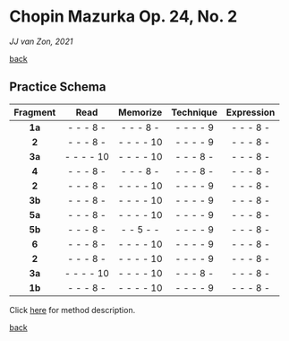 Chopin Mazurka Op. 24, No. 2
============================

*JJ van Zon, 2021*

[back](./)

Practice Schema
---------------

| Fragment |   Read    | Memorize  | Technique |Expression |
|:--------:|:---------:|:---------:|:---------:|:---------:|
| __1a__   | - - - 8 - | - - - 8 - | - - - - 9 | - - - 8 - |
| __2__    | - - - 8 - | - - - - 10| - - - - 9 | - - - 8 - |
| __3a__   | - - - - 10| - - - - 10| - - - 8 - | - - - 8 - |
| __4__    | - - - 8 - | - - - 8 - | - - - 8 - | - - - 8 - |
| __2__    | - - - 8 - | - - - - 10| - - - - 9 | - - - 8 - |
| __3b__   | - - - 8 - | - - - - 10| - - - - 9 | - - - 8 - |
| __5a__   | - - - 8 - | - - - - 10| - - - - 9 | - - - 8 - |
| __5b__   | - - - 8 - | - - 5 - - | - - - - 9 | - - - 8 - |
| __6__    | - - - 8 - | - - - - 10| - - - - 9 | - - - 8 - |
| __2__    | - - - 8 - | - - - - 10| - - - - 9 | - - - 8 - |
| __3a__   | - - - - 10| - - - - 10| - - - 8 - | - - - 8 - |
| __1b__   | - - - 8 - | - - - - 10| - - - - 9 | - - - 8 - |

Click [here](https://jjvanzon.github.io/Piano-Playing-Docs/methods/practice-schema.html) for method description.

[back](./)